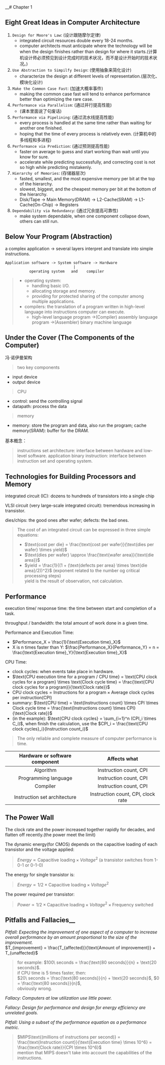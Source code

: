 __# Chapter 1
## Eight Great Ideas in Computer Architecture
1. ```Design for Moore's Law```: (设计跟随摩尔定律)
   + integrated circuit resources double every 18-24 months.
   + computer architects must anticipate where the technology will be when the design finishes rather than design for where it starts.(计算机设计师必须预见到设计完成时的技术状况，而不是设计开始时的技术状况。)
2. ```Use Abstraction to Simpilfy Design```: (使用抽象来简化设计)
   + characterize the design at different levels of representation.(层次化、模块化设计)
3. ```Make the Common Case Fast```: (加速大概率事件)
   + making the common case fast will tend to enhance performance better than optimizing the rare case.
4. ```Performance via Parallelism```: (通过并行提高性能)
   + (课本里面说了句废话)
5. ```Performance via Pipelining```: (通过流水线提高性能)
   + every process is handled at the same time rather than waiting for another one finished.
   + hoping that the time of every process is relatively even.
   (计算机中的多线程和多进程)
6. ```Performance via Prediction```: (通过预测提高性能)
   + faster on average to guess and start working than wait until you know for sure.
   + accelerate while predicting successfully, and correcting cost is not so high while predicting mistakenly.
7. ```Hierarchy of Memories```: (存储器层次)
   + fasted, smallest, and the most expensive memory per bit at the top of the hierarchy.
   + slowest, biggest, and the cheapest memory per bit at the bottom of the hierarchy.
   + Disk/Tape -> Main Memory(DRAM) -> L2-Cache(SRAM) -> L1-Cache(On-Chip) -> Registers
8. ```Dependability via Redundancy```: (通过冗余提高可靠性)
   + make system dependable, when one component collapse down, others can still run.

## Below Your Program (Abstraction)
a complex application -> several layers interpret and translate into simple instructions.
```
Application software -> System software -> Hardware 
                               |
           operating system   and    compiler
```

> + operating system:
>   + handling basic I/O.
>   + allocating storage and memory.
>   + providing for protected sharing of the computer among multiple applications. 
> + compilers: the translation of a program written in high-level language into instructions computer can execute.
>   + high-level language program ->(Compiler) assembly language program ->(Assembler) binary machine language

## Under the Cover (The Components of the Computer)
冯·诺伊曼架构

> two key components
+ input device
+ output device
> CPU
+ control: send the controlling signal
+ datapath: process the data
> memory
+ memory: store the program and data, also run the program; cache memory(SRAM): buffer for the DRAM.

基本概念：
> instructions set architecture: interface between hardware and low-level software. 
> application binary instruction: interface between instruction set and operating system.

## Technologies for Building Processors and Memory
integrated circuit (IC): dozens to hundreds of transistors into a single chip

VLSI circuit (very large-scale integrated circuit): tremendous increasing in transistor.

dies/chips: the good ones after wafer; defects: the bad ones.

> The cost of an integrated circuit can be expressed in three simple equations:
> + $\text{cost per die} = \frac{\text{cost per wafer}}{\text{dies per wafer} \times yield}$
> + $\text{dies per wafer} \approx \frac{\text{wafer area}}{\text{die area}}$
> + $yield = \frac{1}{(1 + (\text{defects per area} \times \text{die area}/2))^2}$ (exponent related to the number og critical processing steps)<br>
> yield is the result of observation, not calculation.

## Performance
execution time/ response time: the time between start and completion of a task.

throughput / bandwidth: the total amount of work done in a given time.

Performance and Execution Time:
+ $Performance_X = \frac{1}{\text{Execution time}_X}$
+ X is n times faster than Y: $\frac{Performance_X}{Performance_Y} = n = \frac{\text{Execution time}_Y}{\text{Execution time}_X}$

CPU Time:
+ clock cycles: when events take place in hardware.
+ $\text{CPU execution time for a program / CPU time} = \text{CPU clock cycles for a program} \times \text{Clock cycle time} = \frac{\text{CPU clock cycles for a program}}{\text{Clock rate}}$
+ $\text{CPU clock cycles} = \text{Instructions for a program} \times \text{Average clock cycles per instruction(CPI)}$
+ summary: $\text{CPU time} = \text{Instructions count} \times CPI \times Clock cycle time = \frac{\text{Instructions count} \times CPI}{\text{Clock rate}}$
+ (in the example): $\text{CPU clock cycles} = \sum_{i=1}^n (CPI_i \times C_i)$, when finish the calculation, use the $CPI_i = \frac{\text{CPU clock cycles}_i}{Instruction count_i}$
> The only reliable and complete measure of computer performance is time.<br>

| Hardware or software component |Affects what |
|:------------------------------:|:-----------:|
|Algorithm|Instruction count, CPI|
|Programming language|Instruction count, CPI|
|Compiler|Instruction count, CPI|
|Instruction set architecture|Instruction count, CPI, clock rate|

## The Power Wall 
The clock rate and the power increased together rapidly for decades, and flatten off recently.(the power meet the limit)

The dynamic energy(for CMOS) depends on the capacitive loading of each transistor and the voltage applied:
> $Energy \propto \text{Capacitive loading} \times Voltage^2$ (a transistor switches from 1-0-1 or 0-1-0)

The energy for single transistor is:
> $Energy \propto 1/2 \times \text{Capacitive loading} \times Voltage^2$

The power required per transistor:
> $Power \propto 1/2 \times \text{Capacitive loading} \times Voltage^2 \times \text{Frequency switched}$

## Pitfalls and Fallacies__
_Pitfall: Expecting the improvement of one aspect of a computer to increase overall performance by an amount proportional to the size of the improvement._<br>
$T_{improvement} = \frac{T_{affected}}{\text{Amount of improvement}} + T_{unaffected}$
> for example: $100\ seconds = \frac{\text{80 seconds}}{n} + \text{20 seconds}$. <br>
> if CPU time is 5 times faster, then:<br>
> $20\ seconds = \frac{\text{80 seconds}}{n} + \text{20 seconds}$, $0 = \frac{\text{80 seconds}}{n}$,<br> 
> obviously wrong.

_Fallacy: Computers at low utilization use little power._

_Fallacy: Design for performance and design for energy efficiency are unrelated goals._

_Pitfall: Using a subset of the performance equation as a performance metric._<br>
> $MIPS\text{(millions of instructions per second)} = \frac{\text{Instruction count}}{\text{Execution time} \times 10^6} = \frac{\text{Clock rate}}{CPI \times 10^6}$<br>
> mention that MIPS doesn't take into account the capabilities of the instructions. 

